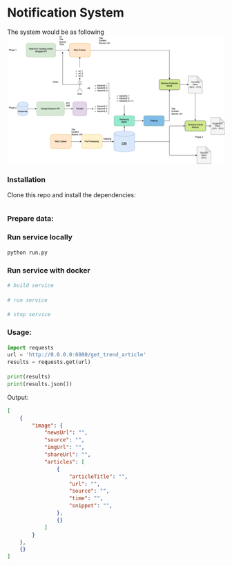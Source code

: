 # Notification System
The system would be as following
![image](asset/NotificationSystem.png)



### Installation

Clone this repo and install the dependencies:

```bash

```
### Prepare data:

### Run service locally

```bash
python run.py
```
### Run service with docker
```bash
# build service

# run service

# stop service

```
### Usage:

```python
import requests
url = 'http://0.0.0.0:6000/get_trend_article'
results = requests.get(url)

print(results)
print(results.json())
```

Output:
```json
[
    {
        "image": {
            "newsUrl": "",
            "source": "",
            "imgUrl": "",
            "shareUrl": "",
            "articles": [
                {
                    "articleTitle": "",
                    "url": "",
                    "source": "",
                    "time": "",
                    "snippet": "",
                },
                {}
            ]
        }
    },
    {}
]
```
